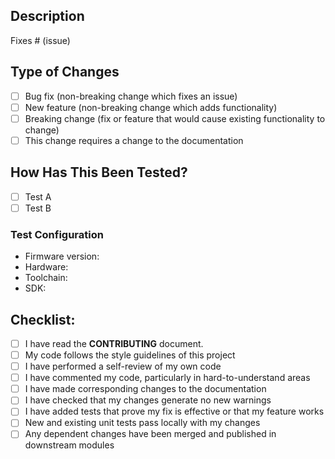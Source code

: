 ## Description
<!-- Please include a summary of the change and which issue is fixed. Please also include relevant motivation and context. List any dependencies that are required for this change. -->
Fixes # (issue)

## Type of Changes
<!--- What types of changes does your code introduce? Put an `x` in all the boxes that apply: -->
- [ ] Bug fix (non-breaking change which fixes an issue)
- [ ] New feature (non-breaking change which adds functionality)
- [ ] Breaking change (fix or feature that would cause existing functionality to change)
- [ ] This change requires a change to the documentation

## How Has This Been Tested?
<!-- Please describe the tests that you ran to verify your changes. Provide instructions so we can reproduce. Please also list any relevant details for your test configuration. -->
- [ ] Test A
- [ ] Test B

### Test Configuration
* Firmware version:
* Hardware:
* Toolchain:
* SDK:

## Checklist:
<!-- please check the boxes that matches your use case -->
- [ ] I have read the **CONTRIBUTING** document.
- [ ] My code follows the style guidelines of this project
- [ ] I have performed a self-review of my own code
- [ ] I have commented my code, particularly in hard-to-understand areas
- [ ] I have made corresponding changes to the documentation
- [ ] I have checked that my changes generate no new warnings
- [ ] I have added tests that prove my fix is effective or that my feature works
- [ ] New and existing unit tests pass locally with my changes
- [ ] Any dependent changes have been merged and published in downstream modules

